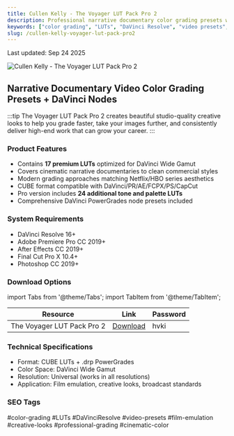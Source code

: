 ```yaml
---
title: Cullen Kelly - The Voyager LUT Pack Pro 2
description: Professional narrative documentary color grading presets with DaVinci nodes for cinematic film emulation
keywords: ["color grading", "LUTs", "DaVinci Resolve", "video presets", "film emulation", "creative looks"]
slug: /cullen-kelly-voyager-lut-pack-pro2
---
```


Last updated: Sep 24 2025

![Cullen Kelly - The Voyager LUT Pack Pro 2](https://www.gfxcamp.com/wp-content/uploads/2025/09/Cullen-Kelly-The-Voyager-LUT-Pack-Pro-2.jpg)

## Narrative Documentary Video Color Grading Presets + DaVinci Nodes

:::tip
The Voyager LUT Pack Pro 2 creates beautiful studio-quality creative looks to help you grade faster, take your images further, and consistently deliver high-end work that can grow your career.
:::

### Product Features

- Contains **17 premium LUTs** optimized for DaVinci Wide Gamut
- Covers cinematic narrative documentaries to clean commercial styles
- Modern grading approaches matching Netflix/HBO series aesthetics
- CUBE format compatible with DaVinci/PR/AE/FCPX/PS/CapCut
- Pro version includes **24 additional tone and palette LUTs**
- Comprehensive DaVinci PowerGrades node presets included

### System Requirements

- DaVinci Resolve 16+
- Adobe Premiere Pro CC 2019+
- After Effects CC 2019+
- Final Cut Pro X 10.4+
- Photoshop CC 2019+

### Download Options

import Tabs from '@theme/Tabs';
import TabItem from '@theme/TabItem';

<Tabs>
<TabItem value="baidu" label="Baidu Cloud">

| Resource | Link | Password |
|----------|------|----------|
| The Voyager LUT Pack Pro 2 | [Download](https://pan.baidu.com/s/1prMCrU1lnesIEA0tSsMU5Q?pwd=hvki) | hvki |

</TabItem>
</Tabs>

### Technical Specifications

- Format: CUBE LUTs + .drp PowerGrades
- Color Space: DaVinci Wide Gamut
- Resolution: Universal (works in all resolutions)
- Application: Film emulation, creative looks, broadcast standards

### SEO Tags

#color-grading #LUTs #DaVinciResolve #video-presets #film-emulation #creative-looks #professional-grading #cinematic-color
